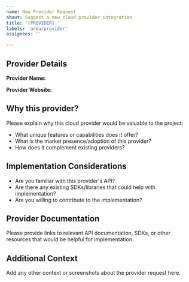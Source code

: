 ```yaml
---
name: New Provider Request
about: Suggest a new cloud provider integration
title: '[PROVIDER] '
labels: 'area/provider'
assignees: ''

---
```


## Provider Details
**Provider Name:**

**Provider Website:**

## Why this provider?
Please explain why this cloud provider would be valuable to the project:
- What unique features or capabilities does it offer?
- What is the market presence/adoption of this provider?
- How does it complement existing providers?

## Implementation Considerations
- Are you familiar with this provider's API?
- Are there any existing SDKs/libraries that could help with implementation?
- Are you willing to contribute to the implementation?

## Provider Documentation
Please provide links to relevant API documentation, SDKs, or other resources that would be helpful for implementation.

## Additional Context
Add any other context or screenshots about the provider request here.